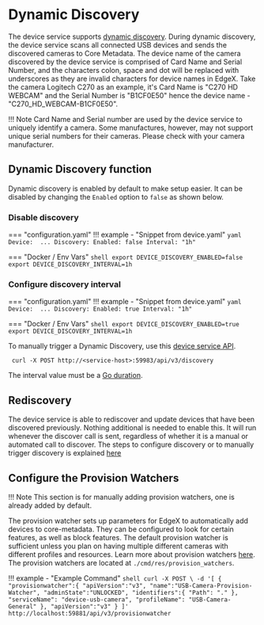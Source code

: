 # Dynamic Discovery
The device service supports [dynamic discovery](https://docs.edgexfoundry.org/2.1/microservices/device/Ch-DeviceServices/#dynamic-provisioning).
During dynamic discovery, the device service scans all connected USB devices and sends the discovered cameras to Core Metadata.
The device name of the camera discovered by the device service is comprised of Card Name and Serial Number, and the characters colon, space and dot will be replaced with underscores as they are invalid characters for device names in EdgeX.
Take the camera Logitech C270 as an example, it's Card Name is "C270 HD WEBCAM" and the Serial Number is "B1CF0E50" hence the device name - "C270_HD_WEBCAM-B1CF0E50".

!!! Note 
    Card Name and Serial number are used by the device service to uniquely identify a camera. Some manufactures, however, may not support unique serial numbers for their cameras. Please check with your camera manufacturer.

## Dynamic Discovery function
Dynamic discovery is enabled by default to make setup easier. It can be disabled by changing the `Enabled` option to `false` as shown below.

### Disable discovery

=== "configuration.yaml"
    !!! example - "Snippet from device.yaml"
        ```yaml
        Device: 
        ...
            Discovery:
            Enabled: false
            Interval: "1h"
        ```

=== "Docker / Env Vars"
    ```shell
    export DEVICE_DISCOVERY_ENABLED=false
    export DEVICE_DISCOVERY_INTERVAL=1h
    ```

### Configure discovery interval
=== "configuration.yaml"
    !!! example - "Snippet from device.yaml"
        ```yaml
        Device: 
        ...
            Discovery:
            Enabled: true
            Interval: "1h"
        ```

=== "Docker / Env Vars"
    ```shell
    export DEVICE_DISCOVERY_ENABLED=true
    export DEVICE_DISCOVERY_INTERVAL=1h
    ```

To manually trigger a Dynamic Discovery, use this [device service API](https://app.swaggerhub.com/apis-docs/EdgeXFoundry1/device-sdk/2.2.0#/default/post_discovery).  

```shell
 curl -X POST http://<service-host>:59983/api/v3/discovery
```

The interval value must be a [Go duration](https://pkg.go.dev/time#ParseDuration).


## Rediscovery
The device service is able to rediscover and update devices that have been discovered previously.
Nothing additional is needed to enable this. It will run whenever the discover call is sent, regardless
of whether it is a manual or automated call to discover. The steps to configure discovery or to
manually trigger discovery is explained [here](#dynamic-discovery-function)

## Configure the Provision Watchers

!!! Note
    This section is for manually adding provision watchers, one is already added by default.

The provision watcher sets up parameters for EdgeX to automatically add devices to core-metadata. They can be configured to look for certain features, as well as block features. The default provision watcher is sufficient unless you plan on having multiple different cameras with different profiles and resources. Learn more about provision watchers [here](../../../../core/metadata/Ch-Metadata.md#provision-watcher). The provision watchers are located at `./cmd/res/provision_watchers`.


!!! example - "Example Command"
    ```shell
    curl -X POST \
    -d '[
    {
        "provisionwatcher":{
            "apiVersion":"v3",
            "name":"USB-Camera-Provision-Watcher",
            "adminState":"UNLOCKED",
            "identifiers":{
                "Path": "."
            },
            "serviceName": "device-usb-camera",
            "profileName": "USB-Camera-General"
        },
        "apiVersion":"v3"
    }
    ]' http://localhost:59881/api/v3/provisionwatcher
    ```
